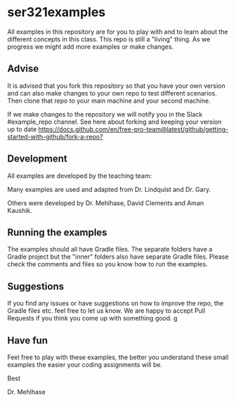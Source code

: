 # ser321examples

All examples in this repository are for you to play with and to learn about the different concepts in this class. This repo is still a "living" thing. As we progress we might add more examples or make changes. 

## Advise
It is advised that you fork this repository so that you have your own version and can also make changes to your own repo to test different scenarios. Then clone that repo to your main machine and your second machine. 

If we make changes to the repository we will notify you in the Slack #example_repo channel. See here about forking and keeping your version up to date <https://docs.github.com/en/free-pro-team@latest/github/getting-started-with-github/fork-a-repo?>

## Development
All examples are developed by the teaching team:

Many examples are used and adapted from Dr. Lindquist and Dr. Gary.

Others were developed by Dr. Mehlhase, David Clements and Aman Kaushik. 


## Running the examples
The examples should all have Gradle files. The separate folders have a Gradle project but the "inner" folders also have separate Gradle files. Please check the comments and files so you know how to run the examples. 

## Suggestions
If you find any issues or have suggestions on how to improve the repo, the Gradle files etc. feel free to let us know. We are happy to accept Pull Requests if you think you come up with something good. g

## Have fun

Feel free to play with these examples, the better you understand these small examples the easier your coding assignments will be. 

Best

Dr. Mehlhase

